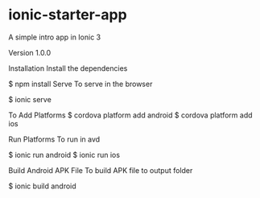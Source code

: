 # ionic-starter-app
A simple intro app in Ionic 3

Version
1.0.0

Installation
Install the dependencies

$ npm install
Serve
To serve in the browser

$ ionic serve


To Add Platforms
$ cordova platform add android
$ cordova platform add ios


Run Platforms
To run in avd

$ ionic run android
$ ionic run ios


Build Android APK File
To build APK file to output folder

$ ionic build android

